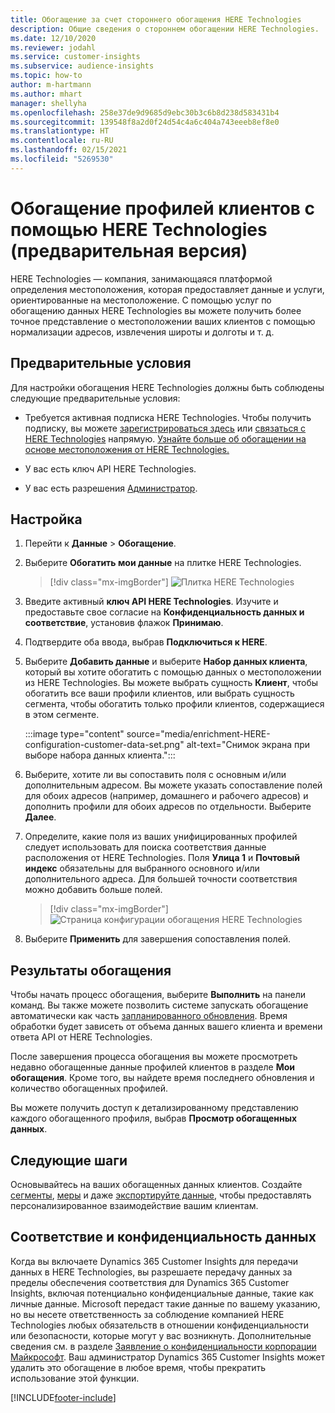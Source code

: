 ```yaml
---
title: Обогащение за счет стороннего обогащения HERE Technologies
description: Общие сведения о стороннем обогащении HERE Technologies.
ms.date: 12/10/2020
ms.reviewer: jodahl
ms.service: customer-insights
ms.subservice: audience-insights
ms.topic: how-to
author: m-hartmann
ms.author: mhart
manager: shellyha
ms.openlocfilehash: 258e37de9d9685d9ebc30b3c6b8d238d583431b4
ms.sourcegitcommit: 139548f8a2d0f24d54c4a6c404a743eeeb8ef8e0
ms.translationtype: HT
ms.contentlocale: ru-RU
ms.lasthandoff: 02/15/2021
ms.locfileid: "5269530"
---
```

# <a name="enrichment-of-customer-profiles-with-here-technologies-preview"></a>Обогащение профилей клиентов с помощью HERE Technologies (предварительная версия)

HERE Technologies — компания, занимающаяся платформой определения местоположения, которая предоставляет данные и услуги, ориентированные на местоположение. С помощью услуг по обогащению данных HERE Technologies вы можете получить более точное представление о местоположении ваших клиентов с помощью нормализации адресов, извлечения широты и долготы и т. д.

## <a name="prerequisites"></a>Предварительные условия

Для настройки обогащения HERE Technologies должны быть соблюдены следующие предварительные условия:

- Требуется активная подписка HERE Technologies. Чтобы получить подписку, вы можете [зарегистрироваться здесь](https://developer.here.com/sign-up?utm_medium=referral&utm_source=Microsoft-Dynamics-CI&create=Freemium-Basic) или [связаться с HERE Technologies](https://developer.here.com/help?utm_medium=referral&utm_source=Microsoft-Dynamics-CI#how-can-we-help-you) напрямую. [Узнайте больше об обогащении на основе местоположения от HERE Technologies.](https://developer.here.com/location-enrichment?cid=Dev-MicrosoftDynamics-DB-0-Dev-&utm_source=MicrosoftDynamics&utm_medium=referral&utm_campaign=Online_Dev_ReferralMicrosoft)

- У вас есть ключ API HERE Technologies.

- У вас есть разрешения [Администратор](permissions.md#administrator).

## <a name="configuration"></a>Настройка

1. Перейти к **Данные** > **Обогащение**.

1. Выберите **Обогатить мои данные** на плитке HERE Technologies.

   > [!div class="mx-imgBorder"]
   > ![Плитка HERE Technologies](media/HERE-tile.png "Плитка HERE Technologies")

1. Введите активный **ключ API HERE Technologies**. Изучите и предоставьте свое согласие на **Конфиденциальность данных и соответствие**, установив флажок **Принимаю**. 

1. Подтвердите оба ввода, выбрав **Подключиться к HERE**.

1.  Выберите **Добавить данные** и выберите **Набор данных клиента**, который вы хотите обогатить с помощью данных о местоположении из HERE Technologies. Вы можете выбрать сущность **Клиент**, чтобы обогатить все ваши профили клиентов, или выбрать сущность сегмента, чтобы обогатить только профили клиентов, содержащиеся в этом сегменте.

    :::image type="content" source="media/enrichment-HERE-configuration-customer-data-set.png" alt-text="Снимок экрана при выборе набора данных клиента.":::

1. Выберите, хотите ли вы сопоставить поля с основным и/или дополнительным адресом. Вы можете указать сопоставление полей для обоих адресов (например, домашнего и рабочего адресов) и дополнить профили для обоих адресов по отдельности. Выберите **Далее**.

1. Определите, какие поля из ваших унифицированных профилей следует использовать для поиска соответствия данные расположения от HERE Technologies. Поля **Улица 1** и **Почтовый индекс** обязательны для выбранного основного и/или дополнительного адреса. Для большей точности соответствия можно добавить больше полей.

   > [!div class="mx-imgBorder"]
   > ![Страница конфигурации обогащения HERE Technologies](media/enrichment-HERE-configuration.png "Страница конфигурации обогащения HERE Technologies")

1. Выберите **Применить** для завершения сопоставления полей.

## <a name="enrichment-results"></a>Результаты обогащения

Чтобы начать процесс обогащения, выберите **Выполнить** на панели команд. Вы также можете позволить системе запускать обогащение автоматически как часть [запланированного обновления](system.md#schedule-tab). Время обработки будет зависеть от объема данных вашего клиента и времени ответа API от HERE Technologies.

После завершения процесса обогащения вы можете просмотреть недавно обогащенные данные профилей клиентов в разделе **Мои обогащения**. Кроме того, вы найдете время последнего обновления и количество обогащенных профилей.

Вы можете получить доступ к детализированному представлению каждого обогащенного профиля, выбрав **Просмотр обогащенных данных**.

## <a name="next-steps"></a>Следующие шаги

Основывайтесь на ваших обогащенных данных клиентов. Создайте [сегменты](segments.md), [меры](measures.md) и даже [экспортируйте данные](export-destinations.md), чтобы предоставлять персонализированное взаимодействие вашим клиентам.

## <a name="data-privacy-and-compliance"></a>Соответствие и конфиденциальность данных

Когда вы включаете Dynamics 365 Customer Insights для передачи данных в HERE Technologies, вы разрешаете передачу данных за пределы обеспечения соответствия для Dynamics 365 Customer Insights, включая потенциально конфиденциальные данные, такие как личные данные. Microsoft передаст такие данные по вашему указанию, но вы несете ответственность за соблюдение компанией HERE Technologies любых обязательств в отношении конфиденциальности или безопасности, которые могут у вас возникнуть. Дополнительные сведения см. в разделе [Заявление о конфиденциальности корпорации Майкрософт](https://go.microsoft.com/fwlink/?linkid=396732).
Ваш администратор Dynamics 365 Customer Insights может удалить это обогащение в любое время, чтобы прекратить использование этой функции.


[!INCLUDE[footer-include](../includes/footer-banner.md)]